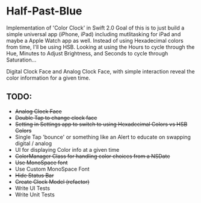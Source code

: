 # Half-Past-Blue

Implementation of 'Color Clock' in Swift 2.0
Goal of this is to just build a simple universal app (iPhone, iPad) including mutlitasking for iPad
and maybe a Apple Watch app as well. Instead of using Hexadecimal colors from time, I'll be using HSB.
Looking at using the Hours to cycle through the Hue, Minutes to Adjust Brightness, and Seconds to cycle through Saturation...

Digital Clock Face and Analog Clock Face, with simple interaction reveal the color information for a given time.

## TODO:
- ~~Analog Clock Face~~
- ~~Double Tap to change clock face~~
- ~~Setting in Settings app to switch to using Hexadecimal Colors vs HSB Colors~~
- Single Tap 'bounce' or something like an Alert to educate on swapping digital / analog
- UI for displaying Color info at a given time
- ~~ColorManager Class for handling color choices from a NSDate~~
- ~~Use MonoSpace font~~
- Use Custom MonoSpace Font
- ~~Hide Status Bar~~
- ~~Create Clock Model (refactor)~~
- Write UI Tests
- Write Unit Tests
